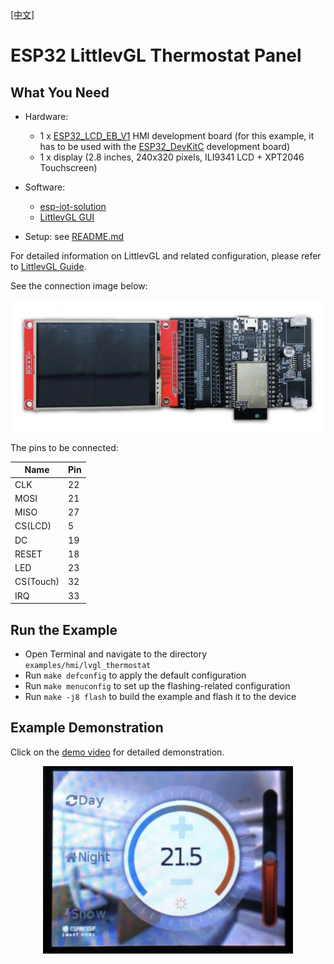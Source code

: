 [[中文]](./lvgl_thermostat_cn.md)

# ESP32 LittlevGL Thermostat Panel

## What You Need

- Hardware: 
	* 1 x [ESP32\_LCD\_EB\_V1](../../../documents/evaluation_boards/ESP32_LCD_EB_guide_en.md) HMI development board (for this example, it has to be used with the [ESP32_DevKitC](https://docs.espressif.com/projects/esp-idf/en/latest/hw-reference/modules-and-boards.html#esp32-devkitc-v4) development board)
	* 1 x display (2.8 inches, 240x320 pixels, ILI9341 LCD + XPT2046 Touchscreen)
- Software: 
	* [esp-iot-solution](https://github.com/espressif/esp-iot-solution)
	* [LittlevGL GUI](https://littlevgl.com/)

- Setup: see [README.md](../../../README.md#preparation)

For detailed information on LittlevGL and related configuration, please refer to [LittlevGL Guide](../../../documents/hmi_solution/littlevgl/littlevgl_guide_en.md).

See the connection image below:

<div align="center"><img src="../../../documents/_static/hmi_solution/lcd_connect.jpg" width = "700" alt="lcd_connect" align=center /></div>  

The pins to be connected:

Name | Pin
-------- | -----
CLK | 22
MOSI | 21
MISO | 27
CS(LCD) | 5
DC | 19
RESET | 18
LED | 23
CS(Touch) | 32
IRQ | 33

## Run the Example

- Open Terminal and navigate to the directory `examples/hmi/lvgl_thermostat`
- Run `make defconfig` to apply the default configuration
- Run `make menuconfig` to set up the flashing-related configuration
- Run `make -j8 flash` to build the example and flash it to the device

## Example Demonstration

Click on the [demo video](http://demo.iot.espressif.cn:8887/cmp/demo/lvgl_thermostat.mp4) for detailed demonstration.

<div align="center"><img src="../../../documents/_static/hmi_solution/littlevgl/thermostat.jpg" width = "400" alt="thermostat" align=center /></div>  